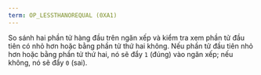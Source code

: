 ```yaml
---
term: OP_LESSTHANOREQUAL (0XA1)
---
```


So sánh hai phần tử hàng đầu trên ngăn xếp và kiểm tra xem phần tử đầu tiên có nhỏ hơn hoặc bằng phần tử thứ hai không. Nếu phần tử đầu tiên nhỏ hơn hoặc bằng phần tử thứ hai, nó sẽ đẩy `1` (đúng) vào ngăn xếp; nếu không, nó sẽ đẩy `0` (sai).